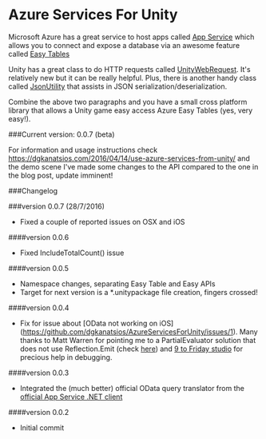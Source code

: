 # Azure Services For Unity 
Microsoft Azure has a great service to host apps called [App Service](https://azure.microsoft.com/en-us/services/app-service/) which allows you to connect and expose a database via an awesome feature called [Easy Tables](https://azure.microsoft.com/en-us/blog/azure-app-service-updates-november-2015/)

Unity has a great class to do HTTP requests called [UnityWebRequest](http://docs.unity3d.com/Manual/UnityWebRequest.html). It's relatively new but it can be really helpful. Plus, there is another handy class called [JsonUtility](http://docs.unity3d.com/ScriptReference/JsonUtility.html) that assists in JSON serialization/deserialization.

Combine the above two paragraphs and you have a small cross platform library that allows a Unity game easy access Azure Easy Tables (yes, very easy!).

###Current version: 0.0.7 (beta)

For information and usage instructions check https://dgkanatsios.com/2016/04/14/use-azure-services-from-unity/ and the demo scene
I've made some changes to the API compared to the one in the blog post, update imminent!

###Changelog

###version 0.0.7 (28/7/2016)
- Fixed a couple of reported issues on OSX and iOS

####version 0.0.6
- Fixed IncludeTotalCount() issue

####version 0.0.5
- Namespace changes, separating Easy Table and Easy APIs
- Target for next version is a *.unitypackage file creation, fingers crossed!

####version 0.0.4
- Fix for issue about [OData not working on iOS] (https://github.com/dgkanatsios/AzureServicesForUnity/issues/1). Many thanks to Matt Warren for pointing me to a PartialEvaluator solution that does not use Reflection.Emit (check [here](https://github.com/mattwar/iqtoolkit/blob/master/src/IQToolkit/ExpressionEvaluator.cs)) and [9 to Friday studio](http://www.9tofriday.co.za/) for precious help in debugging.

####version 0.0.3
- Integrated the (much better) official OData query translator from the [official App Service .NET client](https://github.com/Azure/azure-mobile-apps-net-client/tree/master/src/Microsoft.WindowsAzure.MobileServices/Table)

####version 0.0.2
- Initial commit

